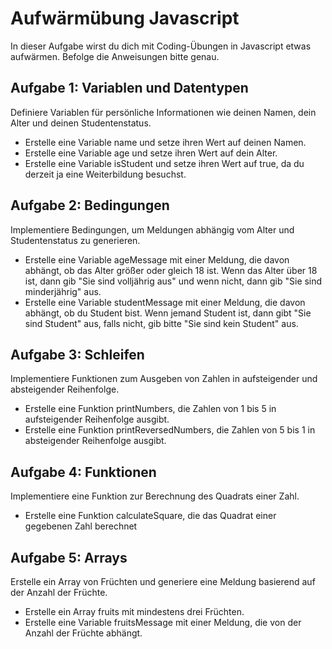 # Aufwärmübung Javascript

In dieser Aufgabe wirst du dich mit Coding-Übungen in Javascript etwas aufwärmen. Befolge die Anweisungen bitte genau.

## Aufgabe 1: Variablen und Datentypen
Definiere Variablen für persönliche Informationen wie deinen Namen, dein Alter und deinen Studentenstatus.
- Erstelle eine Variable name und setze ihren Wert auf deinen Namen.
- Erstelle eine Variable age und setze ihren Wert auf dein Alter.
- Erstelle eine Variable isStudent und setze ihren Wert auf true, da du derzeit ja eine Weiterbildung besuchst.

## Aufgabe 2: Bedingungen
Implementiere Bedingungen, um Meldungen abhängig vom Alter und Studentenstatus zu generieren.
- Erstelle eine Variable ageMessage mit einer Meldung, die davon abhängt, ob das Alter größer oder gleich 18 ist. Wenn das Alter über 18 ist, dann gib "Sie sind volljährig aus" und wenn nicht, dann gib "Sie sind minderjährig" aus.
- Erstelle eine Variable studentMessage mit einer Meldung, die davon abhängt, ob du Student bist. Wenn jemand Student ist, dann gibt "Sie sind Student" aus, falls nicht, gib bitte "Sie sind kein Student" aus.

## Aufgabe 3: Schleifen
Implementiere Funktionen zum Ausgeben von Zahlen in aufsteigender und absteigender Reihenfolge.
- Erstelle eine Funktion printNumbers, die Zahlen von 1 bis 5 in aufsteigender Reihenfolge ausgibt.
- Erstelle eine Funktion printReversedNumbers, die Zahlen von 5 bis 1 in absteigender Reihenfolge ausgibt.

## Aufgabe 4: Funktionen
Implementiere eine Funktion zur Berechnung des Quadrats einer Zahl.
- Erstelle eine Funktion calculateSquare, die das Quadrat einer gegebenen Zahl berechnet

## Aufgabe 5: Arrays
Erstelle ein Array von Früchten und generiere eine Meldung basierend auf der Anzahl der Früchte.
- Erstelle ein Array fruits mit mindestens drei Früchten.
- Erstelle eine Variable fruitsMessage mit einer Meldung, die von der Anzahl der Früchte abhängt.


